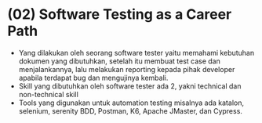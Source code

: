 # (02) Software Testing as a Career Path

- Yang dilakukan oleh seorang software tester yaitu memahami kebutuhan dokumen yang dibutuhkan, setelah itu membuat test case dan menjalankannya, lalu melakukan reporting kepada pihak developer apabila terdapat bug dan mengujinya kembali.
- Skill yang dibutuhkan oleh software tester ada 2, yakni technical dan non-technical skill
- Tools yang digunakan untuk automation testing misalnya ada katalon, selenium, serenity BDD, Postman, K6, Apache JMaster, dan Cypress.